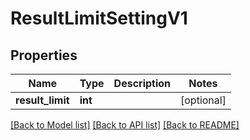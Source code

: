 # ResultLimitSettingV1

## Properties
Name | Type | Description | Notes
------------ | ------------- | ------------- | -------------
**result_limit** | **int** |  | [optional] 

[[Back to Model list]](../README.md#documentation-for-models) [[Back to API list]](../README.md#documentation-for-api-endpoints) [[Back to README]](../README.md)


